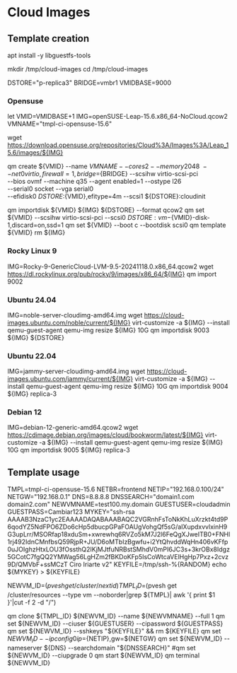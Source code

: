 # Cloud Images

## Template creation
apt install -y libguestfs-tools

mkdir /tmp/cloud-images
cd /tmp/cloud-images

DSTORE="p-replica3"
BRIDGE=vmbr1
VMIDBASE=9000

### Opensuse
let VMID=VMIDBASE+1
IMG=openSUSE-Leap-15.6.x86_64-NoCloud.qcow2
VMNAME="tmpl-ci-opensuse-15.6"

wget https://download.opensuse.org/repositories/Cloud%3A/Images%3A/Leap_15.6/images/${IMG}

qm create ${VMID} --name ${VMNAME} --cores 2 --memory 2048 \
--net0 virtio,firewall=1,bridge=${BRIDGE} --scsihw virtio-scsi-pci \
--bios ovmf --machine q35 --agent enabled=1 --ostype l26 \
--serial0 socket --vga serial0 \
--efidisk0 ${DSTORE}:${VMID},efitype=4m --scsi1 ${DSTORE}:cloudinit

qm importdisk ${VMID} ${IMG} ${DSTORE} --format qcow2
qm set ${VMID} --scsihw virtio-scsi-pci --scsi0 ${DSTORE}:vm-${VMID}-disk-1,discard=on,ssd=1
qm set ${VMID} --boot c --bootdisk scsi0
qm template ${VMID}
rm ${IMG}



### Rocky Linux 9
IMG=Rocky-9-GenericCloud-LVM-9.5-20241118.0.x86_64.qcow2
wget https://dl.rockylinux.org/pub/rocky/9/images/x86_64/${IMG}
qm import 9002

### Ubuntu 24.04
IMG=noble-server-cloudimg-amd64.img
wget https://cloud-images.ubuntu.com/noble/current/${IMG}
virt-customize -a ${IMG} --install qemu-guest-agent
qemu-img resize ${IMG} 10G
qm importdisk 9003 ${IMG} ${DSTORE}

### Ubuntu 22.04
IMG=jammy-server-cloudimg-amd64.img
wget https://cloud-images.ubuntu.com/jammy/current/${IMG}
virt-customize -a ${IMG} --install qemu-guest-agent
qemu-img resize ${IMG} 10G
qm importdisk 9004 ${IMG} replica-3

### Debian 12
IMG=debian-12-generic-amd64.qcow2
wget https://cdimage.debian.org/images/cloud/bookworm/latest/${IMG}
virt-customize -a ${IMG} --install qemu-guest-agent
qemu-img resize ${IMG} 10G
qm importdisk 9005 ${IMG} replica-3

## Template usage
TMPL=tmpl-ci-opensuse-15.6
NETBR=frontend
NETIP="192.168.0.100/24"
NETGW="192.168.0.1"
DNS=8.8.8.8
DNSSEARCH="domain1.com domain2.com"
NEWVMNAME=test100.my.domain
GUESTUSER=cloudadmin
GUESTPASS=Cambiar123
MYKEY="ssh-rsa AAAAB3NzaC1yc2EAAAADAQABAAABAQC2VGRnhFsToNkKhLuXrzkt4td9P6qodYZ5NdFPO6ZDo6cHp5dbucpGPaFOAUgVohgQf5sG/aIXupdxvvlxinH9G3upLrr/MSORfap18xduSm+xwrewhq6RVZo5kM7J2l6FeQgXJweITB0+FNHl1rj492IdnCMnfbsQ59RjpR+JU/D6oMTbIzBgwfu+i2YtQhvddWqHn406vKFfp0uJOIghzHtxLOU3fOssthQ2IKjMJtfuNRBstSMhdV0mPI6JC3s+3krOBx8Idgz5GCotC7fgQQ2YMWag56LgHZm2fBKDoKFp5IsCoWtcaVElHgHp7Pxz+2cvz9D/QMVbF+ssMCzT Ciro Iriarte v2"
KEYFILE=/tmp/ssh-%{RANDOM}
echo ${MYKEY} > ${KEYFILE}

NEWVM_ID=$(pvesh get /cluster/nextid)
TMPL_ID=$(pvesh get /cluster/resources --type vm --noborder|grep ${TMPL}| awk '{ print $1 }'|cut -f 2 -d "/")

qm clone ${TMPL_ID} ${NEWVM_ID} --name ${NEWVMNAME} --full 1
qm set ${NEWVM_ID} --ciuser ${GUESTUSER} --cipassword ${GUESTPASS}
qm set ${NEWVM_ID} --sshkeys "${KEYFILE}" && rm ${KEYFILE}
qm set ${NEWVM_ID} --ipconfig0 ip=${NETIP},gw=${NETGW}
qm set ${NEWVM_ID} --nameserver ${DNS} --searchdomain "${DNSSEARCH}"
#qm set ${NEWVM_ID} --ciupgrade 0
qm start ${NEWVM_ID}
qm terminal ${NEWVM_ID}
